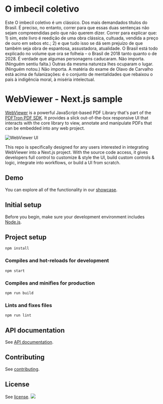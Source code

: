 # O imbecil coletivo

Este O imbecil coletivo é um clássico. Dos mais demandados títulos do Brasil. É preciso, no entanto, correr para que essas duas sentenças não sejam compreendidas pelo que não querem dizer. Correr para explicar que: 1) sim, este livro é reedição de uma obra clássica, cultuada, vendida a preço de ouro em sebos etc.; 2) e que tudo isso se dá sem prejuízo de que também seja obra de espantosa, assustadora, atualidade. O Brasil está todo explicado no volume que ora se folheia – o Brasil de 2018 tanto quanto o de 2028. É verdade que algumas personagens caducaram. Não importa. (Ninguém sentiu falta.) Outras da mesma natureza lhes ocuparam o lugar. (Ninguém notou.) Não importa. A matéria do exame de Olavo de Carvalho está acima de fulanizações: é o conjunto de mentalidades que rebaixou o país à indigência moral, à miséria intelectual.

# WebViewer - Next.js sample

[WebViewer](https://www.pdftron.com/documentation/web/) is a powerful JavaScript-based PDF Library that's part of the [PDFTron PDF SDK](https://www.pdftron.com). It provides a slick out-of-the-box responsive UI that interacts with the core library to view, annotate and manipulate PDFs that can be embedded into any web project.

![WebViewer UI](https://www.pdftron.com/downloads/pl/webviewer-ui.png)

This repo is specifically designed for any users interested in integrating WebViewer into a Next.js project. With the source code access, it gives developers full control to customize & style the UI, build custom controls & logic, integrate into workflows, or build a UI from scratch.

## Demo

You can explore all of the functionality in our [showcase](https://www.pdftron.com/webviewer/demo/).

## Initial setup

Before you begin, make sure your development environment includes [Node.js](https://nodejs.org/en/).

## Project setup
```
npm install
```

### Compiles and hot-reloads for development
```
npm start
```

### Compiles and minifies for production
```
npm run build
```

### Lints and fixes files
```
npm run lint
```

## API documentation

See [API documentation](https://www.pdftron.com/documentation/web/guides/ui/apis).

## Contributing

See [contributing](./CONTRIBUTING.md).

## License

See [license](./LICENSE).
![](https://onepixel.pdftron.com/webviewer-ui)
